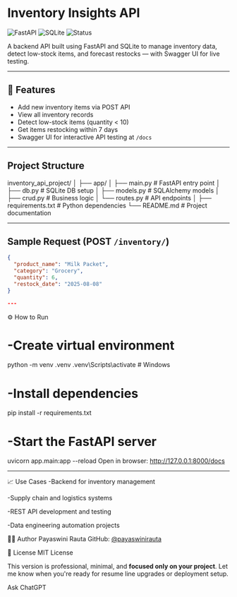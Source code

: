 # Inventory Insights API

![FastAPI](https://img.shields.io/badge/FastAPI-0.110+-green)
![SQLite](https://img.shields.io/badge/Database-SQLite-blue)
![Status](https://img.shields.io/badge/Status-Completed-brightgreen)

A backend API built using FastAPI and SQLite to manage inventory data, detect low-stock items, and forecast restocks — with Swagger UI for live testing.

---

## 🔧 Features

- Add new inventory items via POST API
- View all inventory records
- Detect low-stock items (quantity < 10)
- Get items restocking within 7 days
- Swagger UI for interactive API testing at `/docs`

---

## Project Structure

inventory_api_project/
│
├── app/
│ ├── main.py # FastAPI entry point
│ ├── db.py # SQLite DB setup
│ ├── models.py # SQLAlchemy models
│ ├── crud.py # Business logic
│ └── routes.py # API endpoints
│
├── requirements.txt # Python dependencies
└── README.md # Project documentation


---

## Sample Request (POST `/inventory/`)

```json
{
  "product_name": "Milk Packet",
  "category": "Grocery",
  "quantity": 6,
  "restock_date": "2025-08-08"
}

---
```
⚙️ How to Run

# -Create virtual environment
python -m venv .venv
.venv\Scripts\activate     # Windows

# -Install dependencies
pip install -r requirements.txt

# -Start the FastAPI server
uvicorn app.main:app --reload
Open in browser:
http://127.0.0.1:8000/docs

---

📈 Use Cases
-Backend for inventory management

-Supply chain and logistics systems

-REST API development and testing

-Data engineering automation projects

👩‍💻 Author
Payaswini Rauta
GitHub: [@payaswinirauta](https://github.com/payaswinirauta)

📄 License
MIT License

This version is professional, minimal, and **focused only on your project**. Let me know when you're ready for resume line upgrades or deployment setup.








Ask ChatGPT
